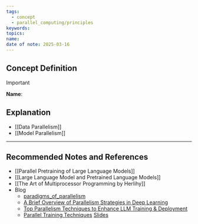 ```yaml
---
tags:
  - concept
  - parallel_computing/principles
keywords: 
topics: 
name: 
date of note: 2025-03-16
---
```


## Concept Definition

>[!important]
>**Name**: 



## Explanation



- [[Data Parallelism]]
- [[Model Parallelism]]


-----------
##  Recommended Notes and References

- [[Parallel Pretraining of Large Language Models]]
- [[Large Language Model and Pretrained Language Models]]
- [[The Art of Multiprocessor Programming by Herlihy]]
- Blog
	- [paradigms_of_parallelism](https://colossalai.org/docs/concepts/paradigms_of_parallelism/)
	- [A Brief Overview of Parallelism Strategies in Deep Learning](https://afmck.in/posts/2023-02-26-parallelism/)
	- [Top Parallelism Techniques to Enhance LLM Training & Deployment](https://www.genesiscloud.com/blog/top-parallelism-techniques-llm-training)
	- [Parallel Training Techniques](https://github.com/saforem2/parallel-training-slides#parallel-training-techniques) [Slides](https://saforem2.github.io/parallel-training-slides/#/title-slide)